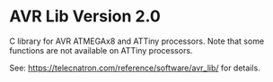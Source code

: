 AVR Lib Version 2.0
===================

C library for AVR ATMEGAx8 and ATTiny processors. Note that some functions 
are not available on ATTiny processors.

See: https://telecnatron.com/reference/software/avr_lib/ for details.
